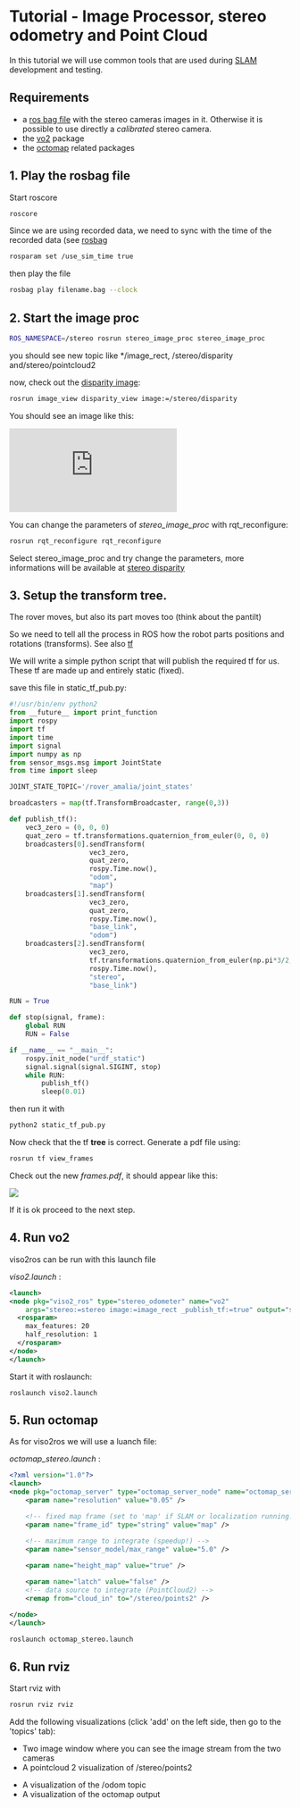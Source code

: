 # Tutorial - Image Processor, stereo odometry and Point Cloud 

In this tutorial we will use common tools that are used during [SLAM](slam.md) development and testing.

## Requirements

- a [ros bag file](rosbag.md) with the stereo cameras images in it. Otherwise it is possible to use directly a *calibrated* stereo camera.
- the [vo2](vo2.md) package
- the [octomap](octomap.md) related packages 

## 1. Play the rosbag file

Start roscore

```bash
roscore
```

Since we are using recorded data, we need to sync with the time of the recorded data (see [rosbag](rosbag.md)

```bash
rosparam set /use_sim_time true
```

then play the file

```bash
rosbag play filename.bag --clock
```

## 2. Start the image proc

```bash
ROS_NAMESPACE=/stereo rosrun stereo_image_proc stereo_image_proc
```

you should see new topic like \*/image_rect, /stereo/disparity and/stereo/pointcloud2

now, check out the [disparity image](stereo_disparity.md): 

```bash
rosrun image_view disparity_view image:=/stereo/disparity
```

You should see an image like this:

![](http://openqbo.org/wiki/lib/exe/fetch.php?w=200&media=qbo_apps:ros_pack:qbo_camera:tutorials:good_disparity.jpg)

You can change the parameters of *stereo\_image\_proc* with rqt\_reconfigure:

```bash
rosrun rqt_reconfigure rqt_reconfigure
```

Select stereo_image_proc and try change the parameters, more informations will be available at [stereo disparity]((stereo_disparity.md))

## 3. Setup the transform tree.

The rover moves, but also its part moves too (think about the pantilt) 

So we need to tell all the process in ROS how the robot parts positions and rotations (transforms). See also [tf](tf.md) 

We will write a simple python script that will publish the required tf for us. These tf are made up and entirely static (fixed).

save this file in static_tf_pub.py:

```python
#!/usr/bin/env python2
from __future__ import print_function
import rospy
import tf
import time
import signal
import numpy as np
from sensor_msgs.msg import JointState
from time import sleep

JOINT_STATE_TOPIC='/rover_amalia/joint_states'

broadcasters = map(tf.TransformBroadcaster, range(0,3))

def publish_tf():
    vec3_zero = (0, 0, 0)
    quat_zero = tf.transformations.quaternion_from_euler(0, 0, 0)
    broadcasters[0].sendTransform(
                    vec3_zero,
                    quat_zero,
                    rospy.Time.now(),
                    "odom",
                    "map")
    broadcasters[1].sendTransform(
                    vec3_zero,
                    quat_zero,
                    rospy.Time.now(),
                    "base_link",
                    "odom")
    broadcasters[2].sendTransform(
                    vec3_zero,
                    tf.transformations.quaternion_from_euler(np.pi*3/2, 0, np.pi*3/2),
                    rospy.Time.now(),
                    "stereo",
                    "base_link")

RUN = True 

def stop(signal, frame):
    global RUN
    RUN = False

if __name__ == "__main__":
    rospy.init_node("urdf_static")
    signal.signal(signal.SIGINT, stop)
    while RUN:
        publish_tf()
        sleep(0.01)
```


then run it with

```bash
python2 static_tf_pub.py
```

Now check that the tf **tree** is correct. Generate a pdf file using:

```bash
rosrun tf view_frames
```

Check out the new *frames.pdf*, it should appear like this:

![](/uploads/exampletf.png)

If it is ok proceed to the next step.


## 4. Run vo2

viso2ros can be run with this launch file

*viso2.launch* : 

```xml
<launch>
<node pkg="viso2_ros" type="stereo_odometer" name="vo2" 
    args="stereo:=stereo image:=image_rect _publish_tf:=true" output="screen">
  <rosparam>
    max_features: 20
    half_resolution: 1
  </rosparam>
</node>
</launch>
```

Start it with roslaunch:

```
roslaunch viso2.launch
```

## 5. Run octomap

As for viso2ros we will use a luanch file:

*octomap_stereo.launch* :

```xml
<?xml version="1.0"?>
<launch>
<node pkg="octomap_server" type="octomap_server_node" name="octomap_server">
    <param name="resolution" value="0.05" />

    <!-- fixed map frame (set to 'map' if SLAM or localization running!) -->
    <param name="frame_id" type="string" value="map" />

    <!-- maximum range to integrate (speedup!) -->
    <param name="sensor_model/max_range" value="5.0" />
    
    <param name="height_map" value="true" />

    <param name="latch" value="false" />
    <!-- data source to integrate (PointCloud2) -->
    <remap from="cloud_in" to="/stereo/points2" />

</node>
</launch>
```

```bash
roslaunch octomap_stereo.launch
```

## 6. Run rviz

Start rviz with 

```bash
rosrun rviz rviz
```

Add the following visualizations (click 'add' on the left side, then go to the 'topics' tab):

- Two image window where you can see the image stream from the two cameras
- A pointcloud 2 visualization of /stereo/points2
* A visualization of the /odom topic 
* A visualization of the octomap output



